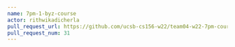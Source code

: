 ```yaml
---
name: 7pm-1-byz-course
actor: rithwikadicherla
pull_request_url: https://github.com/ucsb-cs156-w22/team04-w22-7pm-courses/pull/31
pull_request_num: 31
---
```

